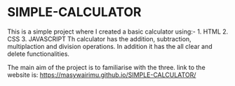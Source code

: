 # SIMPLE-CALCULATOR

This is a simple project where I created a basic calculator using:-
    1. HTML
    2. CSS
    3. JAVASCRIPT
Th calculator has the addition, subtraction, multiplaction and division operations.
In addition it has the all clear and delete functionalities.

The main aim of the project is to familiarise with the three.
link to the website is:
    https://masywairimu.github.io/SIMPLE-CALCULATOR/
